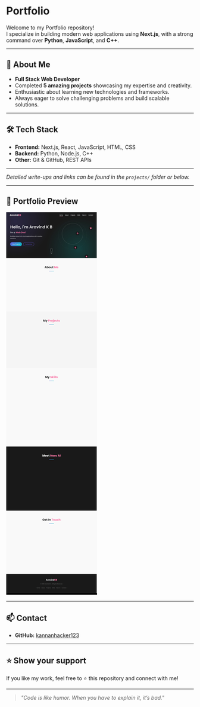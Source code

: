 # Portfolio

Welcome to my Portfolio repository!  
I specialize in building modern web applications using **Next.js**, with a strong command over **Python**, **JavaScript**, and **C++**.

---

## 🚀 About Me

- **Full Stack Web Developer**  
- Completed **5 amazing projects** showcasing my expertise and creativity.
- Enthusiastic about learning new technologies and frameworks.
- Always eager to solve challenging problems and build scalable solutions.

---

## 🛠️ Tech Stack

- **Frontend:** Next.js, React, JavaScript, HTML, CSS
- **Backend:** Python, Node.js, C++
- **Other:** Git & GitHub, REST APIs

---



*Detailed write-ups and links can be found in the `projects/` folder or below.*

---

## 🌄 Portfolio Preview

<!-- Add your portfolio image below -->
![Portfolio Screenshot](public/images/Screenshot_19-5-2025_195714_kannanhacker123.github.io.jpeg)

---

## 📫 Contact

- **GitHub:** [kannanhacker123](https://github.com/kannanhacker123)

---

## ⭐️ Show your support

If you like my work, feel free to ⭐️ this repository and connect with me!

---

> *"Code is like humor. When you have to explain it, it’s bad."*
